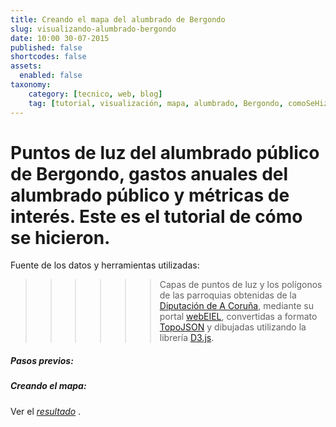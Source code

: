 ```yaml
---
title: Creando el mapa del alumbrado de Bergondo
slug: visualizando-alumbrado-bergondo
date: 10:00 30-07-2015
published: false
shortcodes: false
assets:
  enabled: false
taxonomy:
    category: [tecnico, web, blog]
    tag: [tutorial, visualización, mapa, alumbrado, Bergondo, comoSeHizo]
---
```


Puntos de luz del alumbrado público de Bergondo, gastos anuales del alumbrado público y métricas de interés. Este es el tutorial de cómo se hicieron. 
===

Fuente de los datos y herramientas utilizadas:
>>>>>>  Capas de puntos de luz y los polígonos de las parroquias obtenidas de la [Diputación de A Coruña](http://dicoruna.es/), mediante su portal [webEIEL](http://webeiel.dicoruna.es/), convertidas a formato [TopoJSON](https://en.wikipedia.org/wiki/GeoJSON#TopoJSON) y dibujadas utilizando la librería [D3.js](http://d3js.org).

##### Pasos previos:

##### Creando el mapa:


Ver el *[resultado](/proyectos/bergondoabierto/mapa-alumbrado-bergondo/)* .


